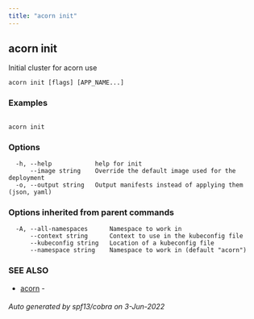 ```yaml
---
title: "acorn init"
---
```

## acorn init

Initial cluster for acorn use

```
acorn init [flags] [APP_NAME...]
```

### Examples

```

acorn init
```

### Options

```
  -h, --help            help for init
      --image string    Override the default image used for the deployment
  -o, --output string   Output manifests instead of applying them (json, yaml)
```

### Options inherited from parent commands

```
  -A, --all-namespaces      Namespace to work in
      --context string      Context to use in the kubeconfig file
      --kubeconfig string   Location of a kubeconfig file
      --namespace string    Namespace to work in (default "acorn")
```

### SEE ALSO

* [acorn](acorn.md)	 - 

###### Auto generated by spf13/cobra on 3-Jun-2022

